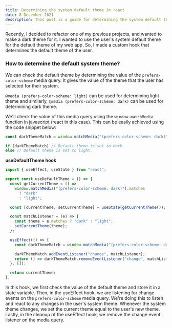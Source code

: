 ```yaml
---
title: Determining the system default theme in react
date: 8 December 2021
description: This post is a guide for determining the system default theme in react.
---
```


Recently, I decided to refactor one of my previous projects, and wanted to make a dark theme for it. I wanted to use the user's system default theme for the default theme of my web app. So, I made a custom hook that determines the default theme of the user.

### How to determine the default system theme?

We can check the default theme by determining the value of the `prefers-color-scheme` media query. It gives the value of the theme that the user has selected for their system.

`@media (prefers-color-scheme: light)` can be used for determining light theme and similarly, `@media (prefers-color-scheme: dark)` can be used for determining dark theme.

We'll check the value of this media query using the `window.matchMedia` function in javascript (react in this case). This can be easily achieved using the code snippet below:

```js
const darkThemeMatch = window.matchMedia("(prefers-color-scheme: dark)").matches;

if (darkThemeMatch) // Default theme is set to dark.
else // Default theme is set to light.
```

**useDefaultTheme hook**

```js
import { useEffect, useState } from "react";

export const useDefaultTheme = () => {
  const getCurrentTheme = () =>
    window.matchMedia("(prefers-color-scheme: dark)").matches
      ? "dark"
      : "light";

  const [currentTheme, setCurrentTheme] = useState(getCurrentTheme());

  const matchListener = (e) => {
    const theme = e.matches ? "dark" : "light";
    setCurrentTheme(theme);
  };

  useEffect(() => {
    const darkThemeMatch = window.matchMedia("(prefers-color-scheme: dark)");

    darkThemeMatch.addEventListener("change", matchListener);
    return () => darkThemeMatch.removeEventListener("change", matchListener);
  }, []);

  return currentTheme;
};
```

In this hook, we first check the value of the default theme and store it in a state variable. Then, in the useEffect hook, we are listening for change events on the `prefers-color-scheme` media query. We're doing this to listen and react to any changes in the user's system theme. Whenever the system theme changes, we set the current theme equal to the user's new theme. Lastly, in the cleanup of the useEffect hook, we remove the change event listener on the media query.
